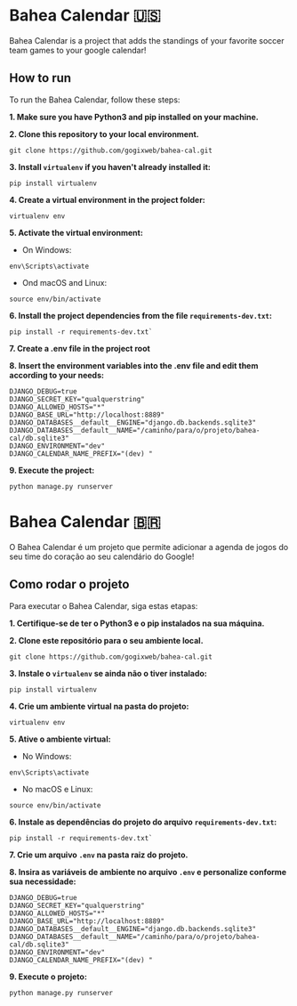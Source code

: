 # Bahea Calendar 🇺🇸

Bahea Calendar is a project that adds the standings of your favorite soccer team games to your google calendar!

## How to run

To run the Bahea Calendar, follow these steps:

**1. Make sure you have Python3 and pip installed on your machine.**

**2. Clone this repository to your local environment.**

```
git clone https://github.com/gogixweb/bahea-cal.git
```

**3. Install `virtualenv` if you haven't already installed it:**

```
pip install virtualenv
```

**4. Create a virtual environment in the project folder:**

```
virtualenv env
```

**5. Activate the virtual environment:**

- On Windows:

```
env\Scripts\activate
```

- Ond macOS and Linux:

```
source env/bin/activate
```

**6. Install the project dependencies from the file `requirements-dev.txt`:**

```
pip install -r requirements-dev.txt`
```

**7. Create a .env file in the project root**

**8. Insert the environment variables into the .env file and edit them according to your needs:**

```
DJANGO_DEBUG=true
DJANGO_SECRET_KEY="qualquerstring"
DJANGO_ALLOWED_HOSTS="*"
DJANGO_BASE_URL="http://localhost:8889"
DJANGO_DATABASES__default__ENGINE="django.db.backends.sqlite3"
DJANGO_DATABASES__default__NAME="/caminho/para/o/projeto/bahea-cal/db.sqlite3"
DJANGO_ENVIRONMENT="dev"
DJANGO_CALENDAR_NAME_PREFIX="(dev) "
```

**9. Execute the project:**

```
python manage.py runserver
```

# Bahea Calendar 🇧🇷

O Bahea Calendar é um projeto que permite adicionar a agenda de jogos do seu time do coração ao seu calendário do Google!

## Como rodar o projeto

Para executar o Bahea Calendar, siga estas etapas:

**1. Certifique-se de ter o Python3 e o pip instalados na sua máquina.**

**2. Clone este repositório para o seu ambiente local.**

```
git clone https://github.com/gogixweb/bahea-cal.git
```

**3. Instale o `virtualenv` se ainda não o tiver instalado:**

```
pip install virtualenv
```

**4. Crie um ambiente virtual na pasta do projeto:**

```
virtualenv env
```

**5. Ative o ambiente virtual:**

- No Windows:

```
env\Scripts\activate
```

- No macOS e Linux:

```
source env/bin/activate
```

**6. Instale as dependências do projeto do arquivo `requirements-dev.txt`:**

```
pip install -r requirements-dev.txt`
```

**7. Crie um arquivo `.env` na pasta raiz do projeto.**

**8. Insira as variáveis de ambiente no arquivo `.env` e personalize conforme sua necessidade:**

```
DJANGO_DEBUG=true
DJANGO_SECRET_KEY="qualquerstring"
DJANGO_ALLOWED_HOSTS="*"
DJANGO_BASE_URL="http://localhost:8889"
DJANGO_DATABASES__default__ENGINE="django.db.backends.sqlite3"
DJANGO_DATABASES__default__NAME="/caminho/para/o/projeto/bahea-cal/db.sqlite3"
DJANGO_ENVIRONMENT="dev"
DJANGO_CALENDAR_NAME_PREFIX="(dev) "
```

**9. Execute o projeto:**

```
python manage.py runserver
```
